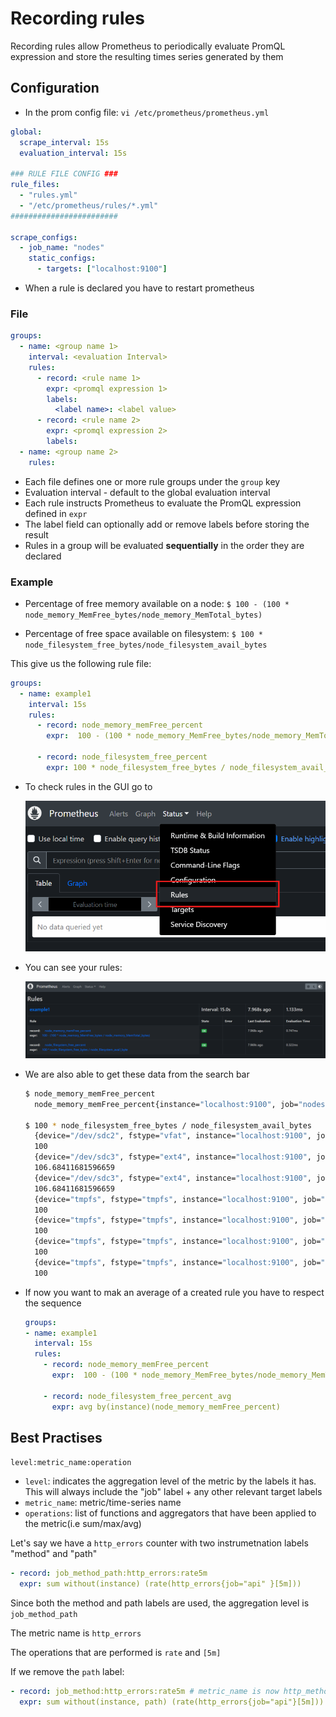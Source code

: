 # Recording rules

Recording rules allow Prometheus to periodically evaluate PromQL expression and store the resulting times series generated by them

## Configuration

* In the prom config file: `vi /etc/prometheus/prometheus.yml`

```yaml
global:
  scrape_interval: 15s
  evaluation_interval: 15s

### RULE FILE CONFIG ###
rule_files:
  - "rules.yml"
  - "/etc/prometheus/rules/*.yml"
########################

scrape_configs:
  - job_name: "nodes"
    static_configs:
      - targets: ["localhost:9100"]
```

* When a rule is declared you have to restart prometheus

### File

```yaml
groups:
  - name: <group name 1>
    interval: <evaluation Interval>
    rules:
      - record: <rule name 1>
        expr: <promql expression 1>
        labels:
          <label name>: <label value>
      - record: <rule name 2>
        expr: <promql expression 2>
        labels:
  - name: <group name 2>
    rules:
```

* Each file defines one or more rule groups under the `group` key
* Evaluation interval - default to the global evaluation interval
* Each rule instructs Prometheus to evaluate the PromQL expression defined in `expr`
* The label field can optionally add or remove labels before storing the result
* Rules in a group will be evaluated **sequentially** in the order they are declared

### Example

* Percentage of free memory available on a node:
  `$ 100 - (100 * node_memory_MemFree_bytes/node_memory_MemTotal_bytes)`

* Percentage of free space available on filesystem:
  `$ 100 * node_filesystem_free_bytes/node_filesystem_avail_bytes`

This give us the following rule file:

```yaml
groups:
  - name: example1
    interval: 15s
    rules:
      - record: node_memory_memFree_percent
        expr:  100 - (100 * node_memory_MemFree_bytes/node_memory_MemTotal_bytes)
      
      - record: node_filesystem_free_percent
        expr: 100 * node_filesystem_free_bytes / node_filesystem_avail_bytes
```

* To check rules in the GUI go to 
  
  ![alt text](./img/gui_rules.png)

* You can see your rules:

  ![alt text](./img/gui_rules_2.png)

* We are also able to get these data from the search bar
  ```bash
  $ node_memory_memFree_percent
    node_memory_memFree_percent{instance="localhost:9100", job="nodes"}   80.94716031235104

  $ 100 * node_filesystem_free_bytes / node_filesystem_avail_bytes
    {device="/dev/sdc2", fstype="vfat", instance="localhost:9100", job="nodes", mountpoint="/boot/efi"}
    100
    {device="/dev/sdc3", fstype="ext4", instance="localhost:9100", job="nodes", mountpoint="/"}
    106.68411681596659
    {device="/dev/sdc3", fstype="ext4", instance="localhost:9100", job="nodes", mountpoint="/var/snap/firefox/common/host-hunspell"}
    106.68411681596659
    {device="tmpfs", fstype="tmpfs", instance="localhost:9100", job="nodes", mountpoint="/run"}
    100
    {device="tmpfs", fstype="tmpfs", instance="localhost:9100", job="nodes", mountpoint="/run/lock"}
    100
    {device="tmpfs", fstype="tmpfs", instance="localhost:9100", job="nodes", mountpoint="/run/snapd/ns"}
    100
    {device="tmpfs", fstype="tmpfs", instance="localhost:9100", job="nodes", mountpoint="/run/user/1000"}
    100
  ```

* If now you want to mak an average of a created rule you have to respect the sequence
  ```yaml
  groups:
  - name: example1
    interval: 15s
    rules:
      - record: node_memory_memFree_percent
        expr:  100 - (100 * node_memory_MemFree_bytes/node_memory_MemTotal_bytes)
      
      - record: node_filesystem_free_percent_avg
        expr: avg by(instance)(node_memory_memFree_percent)
  ```

## Best Practises

`level:metric_name:operation`

* `level`: indicates the aggregation level of the metric by the labels it has. This will always include the "job" label + any other relevant target labels
* `metric_name`: metric/time-series name
* `operations`: list of functions and aggregators that have been applied to the metric(i.e sum/max/avg)

Let's say we have a `http_errors` counter with two instrumetnation labels "method" and "path"
```yaml
- record: job_method_path:http_errors:rate5m
  expr: sum without(instance) (rate(http_errors{job="api" }[5m]))
```

Since both the method and path labels are used, the aggregation level is `job_method_path`

The metric name is `http_errors`

The operations that are performed is `rate` and `[5m]`

If we remove the `path` label:
```yaml
- record: job_method:http_errors:rate5m # metric_name is now http_method
  expr: sum without(instance, path) (rate(http_errors{job="api"}[5m]))
```

